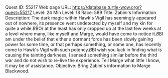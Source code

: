 Quest ID: 55217
Web page URL: https://database.turtle-wow.org/?quest=55217
Level: 24
Min Level: 18
Race: 589
Title: Zabini's Information
Description: The dark magic within Hawk's Vigil has seemingly appeared out of nowhere, its presence went undetected by myself and my kin for quite a while.$B$BOr at the least has only cropped up at the last few weeks at a level where many, like myself and Marge, would have come to notice it.$B$BI am under the belief that either a dormant force has been slowly gaining power for some time, or that perhaps something, or some one, has recently come to Hawk's Vigil with such potency.$B$BI wish you luck in finding what is causing the tainting darkness, I sensed something similar before the third war and do not wish to re-live the experience. Tell Marge what little I know, it may be of assistance.
Objective: Bring Zabini's information to Marge Blackwood.
